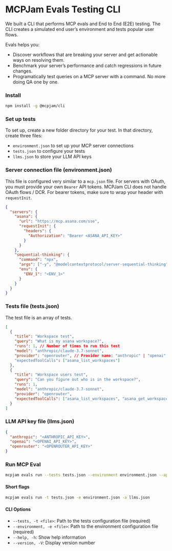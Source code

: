 # MCPJam Evals Testing CLI

We built a CLI that performs MCP evals and End to End (E2E) testing. The CLI creates a simulated end user’s environment and tests popular user flows.

Evals helps you:

- Discover workflows that are breaking your server and get actionable ways on resolving them.
- Benchmark your server’s performance and catch regressions in future changes.
- Programatically test queries on a MCP server with a command. No more doing QA one by one.

### Install

```bash
npm install -g @mcpjam/cli
```

### Set up tests

To set up, create a new folder directory for your test. In that directory, create three files:

- `environment.json` to set up your MCP server connections
- `tests.json` to configure your tests
- `llms.json` to store your LLM API keys

### Server connection file (environment.json)

This file is configured very similar to a `mcp.json` file. For servers with OAuth, you must provide your own `Bearer` API tokens. MCPJam CLI does not handle OAuth flows / DCR. For bearer tokens, make sure to wrap your header with `requestInit`.

```json
{
  "servers": {
    "asana": {
      "url": "https://mcp.asana.com/sse",
      "requestInit": {
        "headers": {
          "Authorization": "Bearer <ASANA_API_KEY>"
        }
      }
    },
    "sequential-thinking": {
      "command": "npx",
      "args": ["-y", "@modelcontextprotocol/server-sequential-thinking"],
      "env": {
        "ENV_1": "<ENV_1>"
      }
    }
  }
}
```

### Tests file (tests.json)

The test file is an array of tests.

```json
[
  {
    "title": "Workspace test",
    "query": "What is my asana workspace?",
    "runs": 1, // Number of times to run this test
    "model": "anthropic/claude-3.7-sonnet",
    "provider": "openrouter", // Provider name: "anthropic" | "openai" | "openrouter"
    "expectedToolCalls": ["asana_list_workspaces"]
  },
  {
    "title": "Workspace users test",
    "query": "Can you figure out who is in the workspace?",
    "runs": 1,
    "model": "anthropic/claude-3.7-sonnet",
    "provider": "openrouter",
    "expectedToolCalls": ["asana_list_workspaces", "asana_get_workspace_users"]
  }
]
```

### LLM API key file (llms.json)

```json
{
  "anthropic": "<ANTHROPIC_API_KEY>",
  "openai": "<OPENAI_API_KEY>",
  "openrouter": "<OPENROUTER_API_KEY>"
}
```

### Run MCP Eval

```bash
mcpjam evals run --tests tests.json --environment environment.json --api-key llms.json
```

#### Short flags

```bash
mcpjam evals run -t tests.json -e environment.json -a llms.json
```

#### CLI Options

- `--tests, -t <file>`: Path to the tests configuration file (required)
- `--environment, -e <file>`: Path to the environment configuration file (required)
- `--help, -h`: Show help information
- `--version, -V`: Display version number
